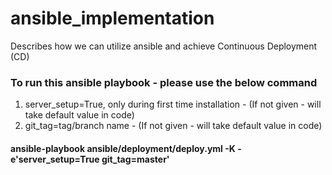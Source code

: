 # ansible_implementation
Describes how we can utilize ansible and achieve Continuous Deployment (CD)

### To run this ansible playbook - please use the below command
1. server_setup=True, only during first time installation - (If not given - will take default value in code)
2. git_tag=tag/branch name - (If not given - will take default value in code)
#### ansible-playbook ansible/deployment/deploy.yml -K -e'server_setup=True git_tag=master'

